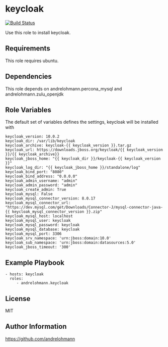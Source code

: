 keycloak
========

[![Build Status](https://travis-ci.org/andrelohmann/ansible-role-keycloak.svg?branch=master)](https://travis-ci.org/andrelohmann/ansible-role-keycloak)

Use this role to install keycloak.

Requirements
------------

This role requires ubuntu.

Dependencies
------------

This role depends on andrelohmann.percona_mysql and andrelohmann.zulu_openjdk

Role Variables
--------------

The default set of variables defines the settings, keycloak will be installed with

    keycloak_version: 10.0.2
    keycloak_dir: /var/lib/keycloak
    keycloak_archive: keycloak-{{ keycloak_version }}.tar.gz
    keycloak_url: https://downloads.jboss.org/keycloak/{{ keycloak_version }}/{{ keycloak_archive}}
    keycloak_jboss_home: "{{ keycloak_dir }}/keycloak-{{ keycloak_version }}"
    keycloak_log_dir: "{{ keycloak_jboss_home }}/standalone/log"
    keycloak_bind_port: "8080"
    keycloak_bind_address: "0.0.0.0"
    keycloak_admin_username: "admin"
    keycloak_admin_password: "admin"
    keycloak_create_admin: True
    keycloak_mysql: False
    keycloak_mysql_connector_version: 8.0.17
    keycloak_mysql_connector_url: "https://dev.mysql.com/get/Downloads/Connector-J/mysql-connector-java-{{ keycloak_mysql_connector_version }}.zip"
    keycloak_mysql_host: localhost
    keycloak_mysql_user: keycloak
    keycloak_mysql_password: keycloak
    keycloak_mysql_database: keycloak
    keycloak_mysql_port: 3306
    keycloak_srv_namespace: 'urn:jboss:domain:10.0'
    keycloak_sub_namespace: 'urn:jboss:domain:datasources:5.0'
    keycloak_jboss_timeout: '300'

Example Playbook
----------------

    - hosts: keycloak
      roles:
         - andrelohmann.keycloak

License
-------

MIT

Author Information
------------------

https://github.com/andrelohmann
